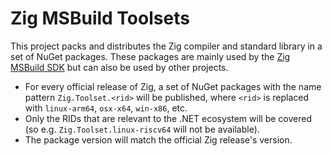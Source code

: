 # Zig MSBuild Toolsets

This project packs and distributes the Zig compiler and standard library in a
set of NuGet packages. These packages are mainly used by the
[Zig MSBuild SDK](https://github.com/alexrp/zig-msbuild-sdk) but can also be
used by other projects.

* For every official release of Zig, a set of NuGet packages with the name pattern
  `Zig.Toolset.<rid>` will be published, where `<rid>` is replaced with
  `linux-arm64`, `osx-x64`, `win-x86`, etc.
* Only the RIDs that are relevant to the .NET ecosystem will be covered (so e.g.
  `Zig.Toolset.linux-riscv64` will not be available).
* The package version will match the official Zig release's version.
